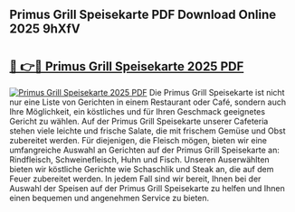 ## Primus Grill Speisekarte PDF Download Online 2025 9hXfV

# <h2><a href="http://gce2h57.nevu.top/?p=Primus+Grill+Speisekarte">🔗 👉🔴 Primus Grill Speisekarte 2025 PDF</a></h2>

[![Primus Grill Speisekarte 2025 PDF](https://i.imgur.com/dBaPXMq.png)](http://gce2h57.nevu.top/?p=Primus+Grill+Speisekarte)
Die Primus Grill Speisekarte ist nicht nur eine Liste von Gerichten in einem Restaurant oder Café, sondern auch Ihre Möglichkeit, ein köstliches und für Ihren Geschmack geeignetes Gericht zu wählen. Auf der Primus Grill Speisekarte unserer Cafeteria stehen viele leichte und frische Salate, die mit frischem Gemüse und Obst zubereitet werden. Für diejenigen, die Fleisch mögen, bieten wir eine umfangreiche Auswahl an Gerichten auf der Primus Grill Speisekarte an: Rindfleisch, Schweinefleisch, Huhn und Fisch. Unseren Auserwählten bieten wir köstliche Gerichte wie Schaschlik und Steak an, die auf dem Feuer zubereitet werden. In jedem Fall sind wir bereit, Ihnen bei der Auswahl der Speisen auf der Primus Grill Speisekarte zu helfen und Ihnen einen bequemen und angenehmen Service zu bieten.
